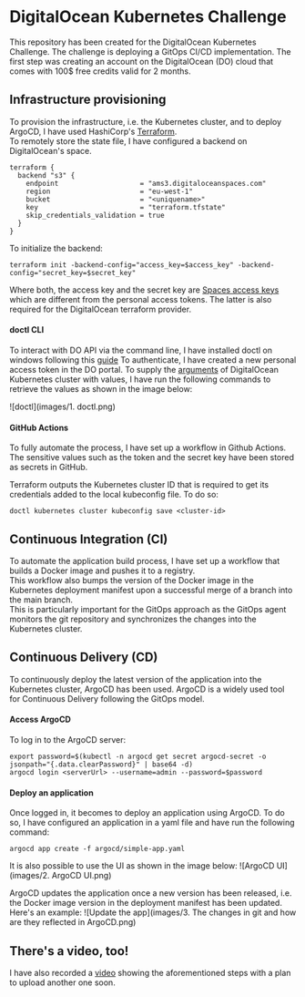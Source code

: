 # DigitalOcean Kubernetes Challenge
This repository has been created for the DigitalOcean Kubernetes Challenge. The challenge is deploying a GitOps CI/CD implementation.
The first step was creating an account on the DigitalOcean (DO) cloud that comes with 100$ free credits valid for 2 months.

## Infrastructure provisioning
To provision the infrastructure, i.e. the Kubernetes cluster, and to deploy ArgoCD, I have used HashiCorp's [Terraform](https://www.terraform.io/). <br>
To remotely store the state file, I have configured a backend on DigitalOcean's space. <br>
```
terraform {
  backend "s3" {
    endpoint                    = "ams3.digitaloceanspaces.com"
    region                      = "eu-west-1"
    bucket                      = "<uniquename>"
    key                         = "terraform.tfstate"
    skip_credentials_validation = true
  }
}

```
To initialize the backend:
```
terraform init -backend-config="access_key=$access_key" -backend-config="secret_key=$secret_key"
```
Where both, the access key and the secret key are [Spaces access keys](https://cloud.digitalocean.com/account/api/tokens) which are different from the personal access tokens. The latter is also required for the DigitalOcean terraform provider.

#### doctl CLI
To interact with DO API via the command line, I have installed doctl on windows following this [guide](https://docs.digitalocean.com/reference/doctl/how-to/install/)
To authenticate, I have created a new personal access token in the DO portal.
To supply the [arguments](https://registry.terraform.io/providers/digitalocean/digitalocean/latest/docs/resources/kubernetes_cluster#argument-reference) of DigitalOcean Kubernetes cluster with values, I have run the following commands to retrieve the values as shown in the image below:

![doctl](images/1. doctl.png)

#### GitHub Actions
To fully automate the process, I have set up a workflow in Github Actions. The sensitive values such as the token and the secret key have been stored as secrets in GitHub.

Terraform outputs the Kubernetes cluster ID that is required to get its credentials added to the local kubeconfig file. To do so:
```
doctl kubernetes cluster kubeconfig save <cluster-id>
```
## Continuous Integration (CI)
To automate the application build process, I have set up a workflow that builds a Docker image and pushes it to a registry. <br>
This workflow also bumps the version of the Docker image in the Kubernetes deployment manifest upon a successful merge of a branch into the main branch. <br>
This is particularly important for the GitOps approach as the GitOps agent monitors the git repository and synchronizes the changes into the Kubernetes cluster.

## Continuous Delivery (CD)
To continuously deploy the latest version of the application into the Kubernetes cluster, ArgoCD has been used. ArgoCD is a widely used tool for Continuous Delivery following the GitOps model.

#### Access ArgoCD
To log in to the ArgoCD server:
```
export password=$(kubectl -n argocd get secret argocd-secret -o jsonpath="{.data.clearPassword}" | base64 -d)
argocd login <serverUrl> --username=admin --password=$password
```

#### Deploy an application
Once logged in, it becomes to deploy an application using ArgoCD. To do so, I have configured an application in a yaml file and have run the following command:
```
argocd app create -f argocd/simple-app.yaml
```
It is also possible to use the UI as shown in the image below:
![ArgoCD UI](images/2. ArgoCD UI.png)

ArgoCD updates the application once a new version has been released, i.e. the Docker image version in the deployment manifest has been updated.
Here's an example:
![Update the app](images/3. The changes in git and how are they reflected in ArgoCD.png)

## There's a video, too!
I have also recorded a [video](https://youtu.be/z-VzqL4JxM4) showing the aforementioned steps with a plan to upload another one soon.
